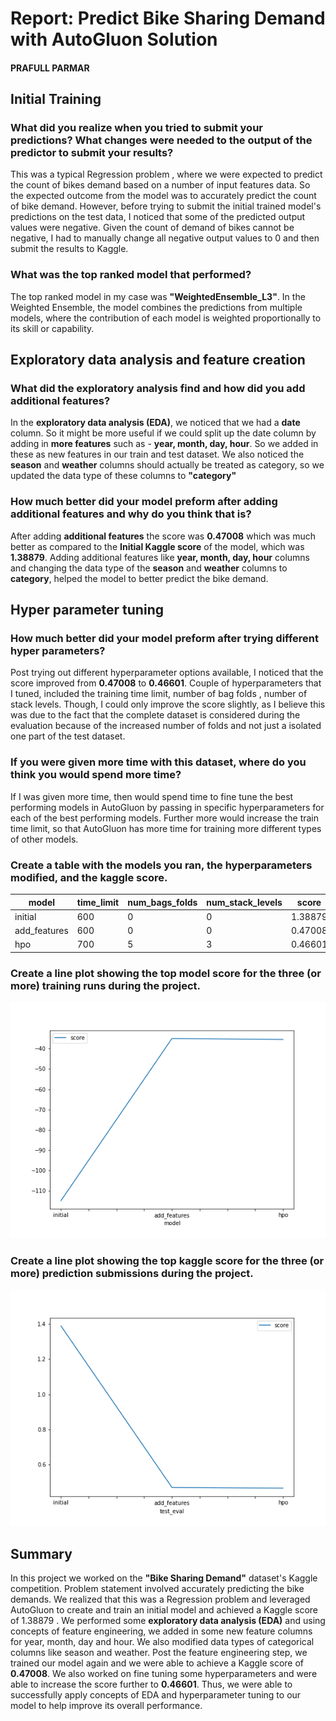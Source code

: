 # Report: Predict Bike Sharing Demand with AutoGluon Solution
#### PRAFULL PARMAR

## Initial Training
### What did you realize when you tried to submit your predictions? What changes were needed to the output of the predictor to submit your results?

This was a typical Regression problem , where we were expected to predict the count of bikes demand based on a number of input features data. 
So the expected outcome from the model was to accurately predict the count of bike demand. 
However, before trying to submit the initial trained model's predictions on the test data, I noticed that some of the predicted output values were negative. Given the count of demand of bikes cannot be negative, I had to manually change all negative output values to 0 and then submit the results to Kaggle.

### What was the top ranked model that performed?
The top ranked model in my case was **"WeightedEnsemble_L3"**. In the Weighted Ensemble, the model combines the predictions from multiple models, where the contribution of each model is weighted proportionally to its skill or capability.

## Exploratory data analysis and feature creation
### What did the exploratory analysis find and how did you add additional features?

In the **exploratory data analysis (EDA)**, we noticed that we had a **date** column. So it might be more useful if we could split up the date column by adding in **more features** such as - **year, month, day, hour**.
So we added in these as new features in our train and test dataset. We also noticed the **season** and **weather** columns should actually be treated as category, so we updated the data type of these columns to **"category"**

### How much better did your model preform after adding additional features and why do you think that is?

After adding **additional features** the score was **0.47008** which was much better as compared to the **Initial Kaggle score** of the model, which was **1.38879**.
Adding additional features like **year, month, day, hour** columns and changing the data type of the **season** and **weather** columns to **category**, helped the model to better predict the bike demand.

## Hyper parameter tuning
### How much better did your model preform after trying different hyper parameters?

Post trying out different hyperparameter options available, I noticed that the score improved from **0.47008** to **0.46601**. Couple of hyperparameters that I tuned, included the training time limit, number of bag folds , number of stack levels.
Though, I could only improve the score slightly, as I believe this was due to the fact that the complete dataset is considered during the evaluation because of the increased number of folds and not just a isolated one part of the test dataset. 

### If you were given more time with this dataset, where do you think you would spend more time?

If I was given more time, then would spend time to fine tune the best performing models in AutoGluon by passing in specific hyperparameters for each of the best performing models. 
Further more would increase the train time limit, so that AutoGluon has more time for training more different types of other models.

### Create a table with the models you ran, the hyperparameters modified, and the kaggle score.
|model|time_limit|num_bags_folds|num_stack_levels|score|
|--|--|--|--|--|
|initial|600|0|0|1.38879|
|add_features|600|0|0|0.47008|
|hpo|700|5|3|0.46601|

### Create a line plot showing the top model score for the three (or more) training runs during the project.

![model_train_score.png](img/model_train_score.png)

### Create a line plot showing the top kaggle score for the three (or more) prediction submissions during the project.

![model_test_score.png](img/model_test_score.png)

## Summary

In this project we worked on the **"Bike Sharing Demand"** dataset's Kaggle competition. 
Problem statement involved accurately predicting the bike demands. 
We realized that this was a Regression problem and leveraged AutoGluon to create and train an initial model and achieved a Kaggle score of 1.38879 .
We performed some **exploratory data analysis (EDA)** and using concepts of feature engineering, we added in some new feature columns for year, month, day and hour. 
We also modified data types of categorical columns like season and weather. Post the feature engineering step, we trained our model again and we were able to achieve a Kaggle score of **0.47008**. We also worked on fine tuning some hyperparameters and were able to increase the score further to **0.46601**.
Thus, we were able to successfully apply concepts of EDA and hyperparameter tuning to our model to help improve its overall performance.   
